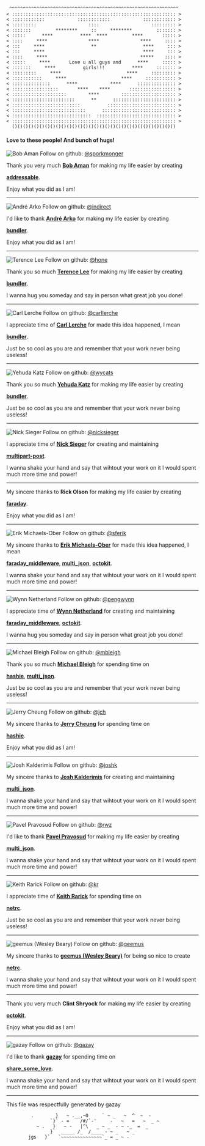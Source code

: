 ```ascii
 ^^^^^^^^^^^^^^^^^^^^^^^^^^^^^^^^^^^^^^^^^^^^^^^^^^^^^^^^^^^^^^
< :::::::::::::::::::::::::::::::::::::::::::::::::::::::::::: >
< ::::::::::::            ::::::::::::            :::::::::::: >
< :::::::::                   ::::                   ::::::::: >
< :::::::         ********     ::     ********         ::::::: >
< :::::      ****          ****  ****         ****       ::::: >
< ::::     ****               ****               ****     :::: >
< :::     ****                 **                 ****     ::: >
< :::     ****                                    ****     ::: >
< ::::     ****                                  *****    :::: >
< :::::     ****       Love u all guys and      ****     ::::: >
< :::::::     ****          girls!!!          ****     ::::::: >
< :::::::::     ****                        ****     ::::::::: >
< :::::::::::     ****                    ****     ::::::::::: >
< ::::::::::::::      ****            ****      :::::::::::::: >
< :::::::::::::::::       ****    ****       ::::::::::::::::: >
< ::::::::::::::::::::        ****        :::::::::::::::::::: >
< :::::::::::::::::::::::      **      ::::::::::::::::::::::: >
< :::::::::::::::::::::::::          ::::::::::::::::::::::::: >
< :::::::::::::::::::::::::::      ::::::::::::::::::::::::::: >
< :::::::::::::::::::::::::::::  ::::::::::::::::::::::::::::: >
< :::::::::::::::::::::::::::::::::::::::::::::::::::::::::::: >
  ()()()()()()()()()()()()()()()()()()()()()()()()()()()()()()

```

#### Love to these people! And bunch of hugs!



  ![Bob Aman](https://secure.gravatar.com/avatar/56ee28134dd0776825445e3551979b14?d=https://a248.e.akamai.net/assets.github.com%2Fimages%2Fgravatars%2Fgravatar-user-420.png)
  Follow on github: [@sporkmonger](http://github.com/sporkmonger)


  Thank you very much [**Bob Aman**](http://github.com/sporkmonger) for making my life easier by creating


[**addressable**](http://addressable.rubyforge.org/).

Enjoy what you did as I am!

--------


  ![André Arko](https://secure.gravatar.com/avatar/4c3ed917e59156a36212d48155831482?d=https://a248.e.akamai.net/assets.github.com%2Fimages%2Fgravatars%2Fgravatar-user-420.png)
  Follow on github: [@indirect](http://github.com/indirect)


  I'd like to thank [**André Arko**](http://github.com/indirect) for making my life easier by creating


[**bundler**](http://gembundler.com).

Enjoy what you did as I am!

--------


  ![Terence Lee](https://secure.gravatar.com/avatar/efb7c66871043330ce1310a9bdd0aaf6?d=https://a248.e.akamai.net/assets.github.com%2Fimages%2Fgravatars%2Fgravatar-user-420.png)
  Follow on github: [@hone](http://github.com/hone)


  Thank you so much [**Terence Lee**](http://github.com/hone) for making my life easier by creating


[**bundler**](http://gembundler.com).

I wanna hug you someday and say in person what great job you done!

--------


  ![Carl Lerche](https://secure.gravatar.com/avatar/da5274b27cc6c0f505495bf5d504575d?d=https://a248.e.akamai.net/assets.github.com%2Fimages%2Fgravatars%2Fgravatar-user-420.png)
  Follow on github: [@carllerche](http://github.com/carllerche)


  I appreciate time of [**Carl Lerche**](http://github.com/carllerche) for made this idea happened, I mean


[**bundler**](http://gembundler.com).

Just be so cool as you are and remember that your work never being useless!

--------


  ![Yehuda Katz](https://secure.gravatar.com/avatar/428167a3ec72235ba971162924492609?d=https://a248.e.akamai.net/assets.github.com%2Fimages%2Fgravatars%2Fgravatar-user-420.png)
  Follow on github: [@wycats](http://github.com/wycats)


  Thank you so much [**Yehuda Katz**](http://github.com/wycats) for making my life easier by creating


[**bundler**](http://gembundler.com).

Just be so cool as you are and remember that your work never being useless!

--------


  ![Nick Sieger](https://secure.gravatar.com/avatar/526d60de6472502bb570a9df2842b33b?d=https://a248.e.akamai.net/assets.github.com%2Fimages%2Fgravatars%2Fgravatar-user-420.png)
  Follow on github: [@nicksieger](http://github.com/nicksieger)


  I appreciate time of [**Nick Sieger**](http://github.com/nicksieger) for creating and maintaining


[**multipart-post**](https://github.com/nicksieger/multipart-post).

I wanna shake your hand and say that wihtout your work on it I would spent much more time and power!

--------



  My sincere thanks to **Rick Olson** for making my life easier by creating


[**faraday**](https://github.com/lostisland/faraday).

Enjoy what you did as I am!

--------


  ![Erik Michaels-Ober](https://secure.gravatar.com/avatar/1f74b13f1e5c6c69cb5d7fbaabb1e2cb?d=https://a248.e.akamai.net/assets.github.com%2Fimages%2Fgravatars%2Fgravatar-user-420.png)
  Follow on github: [@sferik](http://github.com/sferik)


  My sincere thanks to [**Erik Michaels-Ober**](http://github.com/sferik) for made this idea happened, I mean


[**faraday_middleware**](https://github.com/pengwynn/faraday_middleware), [**multi_json**](http://github.com/intridea/multi_json), [**octokit**](https://github.com/pengwynn/octokit).

I wanna shake your hand and say that wihtout your work on it I would spent much more time and power!

--------


  ![Wynn Netherland](https://secure.gravatar.com/avatar/7e19cd5486b5d6dc1ef90e671ba52ae0?d=https://a248.e.akamai.net/assets.github.com%2Fimages%2Fgravatars%2Fgravatar-user-420.png)
  Follow on github: [@pengwynn](http://github.com/pengwynn)


  I appreciate time of [**Wynn Netherland**](http://github.com/pengwynn) for creating and maintaining


[**faraday_middleware**](https://github.com/pengwynn/faraday_middleware), [**octokit**](https://github.com/pengwynn/octokit).

I wanna hug you someday and say in person what great job you done!

--------


  ![Michael Bleigh](https://secure.gravatar.com/avatar/69dc78b59ef008c58e6e842f9f3e0624?d=https://a248.e.akamai.net/assets.github.com%2Fimages%2Fgravatars%2Fgravatar-user-420.png)
  Follow on github: [@mbleigh](http://github.com/mbleigh)


  Thank you so much [**Michael Bleigh**](http://github.com/mbleigh) for spending time on


[**hashie**](https://github.com/intridea/hashie), [**multi_json**](http://github.com/intridea/multi_json).

Just be so cool as you are and remember that your work never being useless!

--------


  ![Jerry Cheung](https://secure.gravatar.com/avatar/acd4b5803e806bf0ed70299f15cd6d18?d=https://a248.e.akamai.net/assets.github.com%2Fimages%2Fgravatars%2Fgravatar-user-420.png)
  Follow on github: [@jch](http://github.com/jch)


  My sincere thanks to [**Jerry Cheung**](http://github.com/jch) for spending time on


[**hashie**](https://github.com/intridea/hashie).

Enjoy what you did as I am!

--------


  ![Josh Kalderimis](https://secure.gravatar.com/avatar/21b21efe14359ec323f9a70464b91e39?d=https://a248.e.akamai.net/assets.github.com%2Fimages%2Fgravatars%2Fgravatar-user-420.png)
  Follow on github: [@joshk](http://github.com/joshk)


  My sincere thanks to [**Josh Kalderimis**](http://github.com/joshk) for creating and maintaining


[**multi_json**](http://github.com/intridea/multi_json).

I wanna shake your hand and say that wihtout your work on it I would spent much more time and power!

--------


  ![Pavel Pravosud](https://secure.gravatar.com/avatar/df08a0889bad0229c372f702976a3da6?d=https://a248.e.akamai.net/assets.github.com%2Fimages%2Fgravatars%2Fgravatar-user-420.png)
  Follow on github: [@rwz](http://github.com/rwz)


  I'd like to thank [**Pavel Pravosud**](http://github.com/rwz) for making my life easier by creating


[**multi_json**](http://github.com/intridea/multi_json).

I wanna shake your hand and say that wihtout your work on it I would spent much more time and power!

--------


  ![Keith Rarick](https://secure.gravatar.com/avatar/b88d0f594813e7c5cd925043396738a7?d=https://a248.e.akamai.net/assets.github.com%2Fimages%2Fgravatars%2Fgravatar-user-420.png)
  Follow on github: [@kr](http://github.com/kr)


  I appreciate time of [**Keith Rarick**](http://github.com/kr) for spending time on


[**netrc**](https://github.com/geemus/netrc).

Just be so cool as you are and remember that your work never being useless!

--------


  ![geemus (Wesley Beary)](https://secure.gravatar.com/avatar/e3191b55da8ada73c3e1ada98a63af6e?d=https://a248.e.akamai.net/assets.github.com%2Fimages%2Fgravatars%2Fgravatar-user-420.png)
  Follow on github: [@geemus](http://github.com/geemus)


  My sincere thanks to [**geemus (Wesley Beary)**](http://github.com/geemus) for being so nice to create


[**netrc**](https://github.com/geemus/netrc).

I wanna shake your hand and say that wihtout your work on it I would spent much more time and power!

--------



  Thank you very much **Clint Shryock** for making my life easier by creating


[**octokit**](https://github.com/pengwynn/octokit).

Enjoy what you did as I am!

--------


  ![gazay](https://secure.gravatar.com/avatar/d52cc558a29696bb722492259f3f52de?d=https://a248.e.akamai.net/assets.github.com%2Fimages%2Fgravatars%2Fgravatar-user-420.png)
  Follow on github: [@gazay](http://github.com/gazay)


  I'd like to thank [**gazay**](http://github.com/gazay) for spending time on


[**share_some_love**](https://github.com/gazay/share_some_love).

I wanna shake your hand and say that wihtout your work on it I would spent much more time and power!

--------


This file was respectfully generated by gazay
```ascii
         .        }   ~ .__,~O     ` ~ _   ~  ^  ~  -
                `}` - =    /#/`-'     -   ~   =   ~  _ ~
           ~ .   }   ~ -   |^\   _ ~ _  - ~ -_  =  _
                }`  _____ /_  /____ - ~ _   ~ _
        jgs   }`   `~~~~~~~~~~~~~~~`_ = _ ~ -

```
